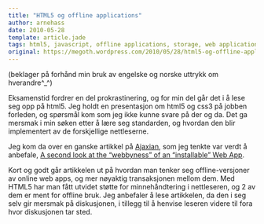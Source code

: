 ```yaml
---
title: "HTML5 og offline applications"
author: arnehass
date: 2010-05-28
template: article.jade
tags: html5, javascript, offline applications, storage, web applications
original: https://megoth.wordpress.com/2010/05/28/html5-og-offline-applications/
---
```


<p>(beklager på forhånd min bruk av engelske og norske uttrykk om hverandre^_^)</p>
<p>Eksamenstid fordrer en del prokrastinering, og for min del går det i å lese seg opp på html5. Jeg holdt en presentasjon om html5 og css3 på jobben forleden, og spørsmål kom som jeg ikke kunne svare på der og da. Det ga mersmak i min søken etter å lære seg standarden, og hvordan den blir implementert av de forskjellige nettleserne.</p>
<p>Jeg kom da over en ganske artikkel på <a href="http://ajaxian.com/">Ajaxian</a>, som jeg tenkte var verdt å anbefale, <a href="http://ajaxian.com/archives/a-second-look-at-the-webbyness-of-an-installable-web-app?utm_source=feedburner&amp;utm_medium=feed&amp;utm_campaign=Feed%3A+ajaxian+%28Ajaxian+Blog%29&amp;utm_content=Google+Reader">A second look at the “webbyness” of an “installable” Web App</a>.</p>
<p>Kort og godt går artikkelen ut på hvordan man tenker seg offline-versjoner av online web apps, og mer nøyaktig transaksjonen mellom dem. Med HTML5 har man fått utvidet støtte for minnehåndtering i nettleseren, og 2 av dem er ment for offline bruk. Jeg anbefaler å lese artikkelen, da den i seg selv gir mersmak på diskusjonen, i tillegg til å henvise leseren videre til fora hvor diskusjonen tar sted.</p>
